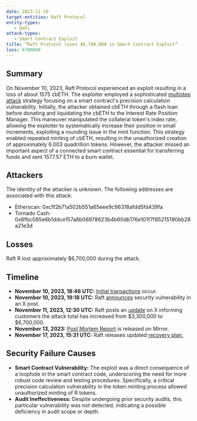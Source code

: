 ```yaml
---
date: 2023-11-10  
target-entities: Raft Protocol
entity-types: 
   - DeFi
attack-types: 
   - Smart Contract Exploit
title: “Raft Protocol loses $6,700,000 in Smart Contract Exploit”
loss: 6700000
---
```


## Summary

On November 10, 2023, Raft Protocol experienced an exploit resulting in a loss of about 1575 cbETH. The exploiter employed a sophisticated [multistep attack](https://www.immunebytes.com/blog/raft-protocol-exploit-nov-10-2023-detailed-analysis/) strategy focusing on a smart contract's precision calculation vulnerability. Initially, the attacker obtained cbETH through a flash loan before donating and liquidating the cbETH to the Interest Rate Position Manager. This maneuver manipulated the collateral token's index rate, allowing the exploiter to systematically increase their position in small increments, exploiting a rounding issue in the mint function. This strategy enabled repeated minting of cbETH, resulting in the unauthorized creation of approximately 6.003 quadrillion tokens. However, the attacker missed an important aspect of a connected smart contract essential for transferring funds and sent 1577.57 ETH to a burn wallet.

## Attackers

The identity of the attacker is unknown. The following addresses are associated with this attack:

   - Etherscan: 0xc1f2b71a502b551a65eee9c96318afdd5fd439fa 
   - Tornado Cash: 0x6fbc085e6b1ddce157a8b06978623b4b60db176e101f7f85215190bb28a21e3d

## Losses

Raft R lost approximately $6,700,000 during the attack. 

## Timeline

   - **November 10, 2023, 18:46 UTC:** [Initial transactions](https://etherscan.io/txs) occur.
   - **November 10, 2023, 19:18 UTC:** Raft [announces](https://twitter.com/raft_fi/status/1723057566664548623) security vulnerability in an X post.
   - **November 11, 2023, 12:30 UTC:** Raft posts an [update](https://twitter.com/raft_fi/status/1723317254480425028) on X informing customers the attack total has increased from $3,300,000 to $6,700,000.
   - **November 13, 2023:** [Post Mortem Report](https://mirror.xyz/0xa486d3a7679D56D545dd5d357469Dd5ed4259340/_Nk6_1_VvInyC0pdvHiZuAXiqm6tYSsGYGHSfOhcO1I) is released on Mirror. 
   - **November 17, 2023, 15:31 UTC:** Raft releases updated [recovery plan.](https://forum.raft.fi/t/revised-raft-recovery-plan-17-november-2023/256) 

## Security Failure Causes

   - **Smart Contract Vulnerability:** The exploit was a direct consequence of a loophole in the smart contract code, underscoring the need for more robust code review and testing procedures. Specifically, a critical precision calculation vulnerability in the token minting process allowed unauthorized minting of R tokens.
   - **Audit Ineffectiveness:** Despite undergoing prior security audits, this particular vulnerability was not detected, indicating a possible deficiency in audit scope or depth.

